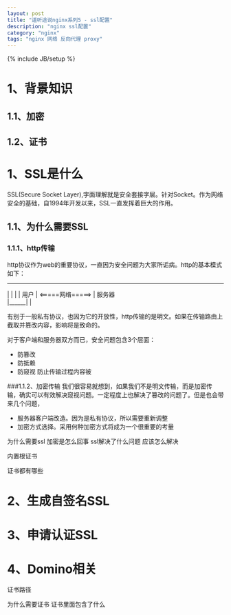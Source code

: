 ```yaml
---
layout: post
title: "道听途说nginx系列5 - ssl配置"
description: "nginx ssl配置"
category: "nginx"
tags: "nginx 网络 反向代理 proxy"
---
```

{% include JB/setup %}
# 1、背景知识
## 1.1、加密


## 1.2、证书
# 1、SSL是什么
   SSL(Secure Socket Layer),字面理解就是安全套接字层。针对Socket。作为网络安全的基础，自1994年开发以来，SSL一直发挥着巨大的作用。  
## 1.1、为什么需要SSL
### 1.1.1、http传输
   http协议作为web的重要协议，一直因为安全问题为大家所诟病。http的基本模式如下：  
   
   _______
   |      |                     |
   | 用户  |    <=====网络=====> | 服务器  
   |______|                     |
   
   有别于一般私有协议，也因为它的开放性，http传输的是明文。如果在传输路由上截取并篡改内容，影响将是致命的。
   
   对于客户端和服务器双方而已，安全问题包含3个层面：  
   
   * 防篡改
   * 防抵赖
   * 防窥视   防止传输过程内容被  
    
###1.1.2、加密传输
   我们很容易就想到，如果我们不是明文传输，而是加密传输，确实可以有效解决窥视问题。一定程度上也解决了篡改的问题了。但是也会带来几个问题，
  
   * 服务器客户端改造。因为是私有协议，所以需要重新调整
   * 加密方式选择。采用何种加密方式将成为一个很重要的考量
   
为什么需要ssl
加密是怎么回事
ssl解决了什么问题
应该怎么解决

内置根证书

证书都有哪些

# 2、生成自签名SSL

# 3、申请认证SSL

# 4、Domino相关

证书路径

为什么需要证书
证书里面包含了什么
